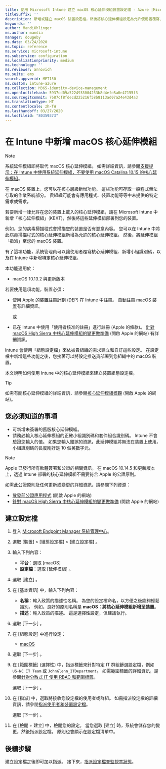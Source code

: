 ```yaml
---
title: 使用 Microsoft Intune 建立 macOS 核心延伸模組裝置設定檔 - Azure |Microsoft Docs
titleSuffix: ''
description: 新增或建立 macOS 裝置設定檔，然後將核心延伸模組設定為允許使用者覆寫、新增小組識別碼，以及 Microsoft Intune 中的組合和小組識別碼。
keywords: ''
author: MandiOhlinger
ms.author: mandia
manager: dougeby
ms.date: 03/24/2020
ms.topic: reference
ms.service: microsoft-intune
ms.subservice: configuration
ms.localizationpriority: medium
ms.technology: ''
ms.reviewer: annovich
ms.suite: ems
search.appverid: MET150
ms.custom: intune-azure
ms.collection: M365-identity-device-management
ms.openlocfilehash: 5937cd09a5224933004233b8d4efe8a0e47155f3
ms.sourcegitcommit: 7687cf8fdecd225216f58b8113ad07a24e43d4a3
ms.translationtype: HT
ms.contentlocale: zh-TW
ms.lasthandoff: 03/27/2020
ms.locfileid: "80359373"
---
```

# <a name="add-macos-kernel-extensions-in-intune"></a>在 Intune 中新增 macOS 核心延伸模組

> [!NOTE]
> 系統延伸模組即將取代 macOS 核心延伸模組。 如需詳細資訊，請參閱[支援提示：在 Intune 中使用系統延伸模組，不要使用 macOS Catalina 10.15 的核心延伸模組](https://techcommunity.microsoft.com/t5/intune-customer-success/support-tip-using-system-extensions-instead-of-kernel-extensions/ba-p/1191413)。

在 macOS 裝置上，您可以在核心層級新增功能。 這些功能可存取一般程式無法存取的作業系統部分。 貴組織可能會有應用程式、裝置功能等等中未提供的特定需求或需求。 

若要新增一律允許在您的裝置上載入的核心延伸模組，請在 Microsoft Intune 中新增「核心延伸模組」(KEXT)，然後將這些延伸模組部署到您的裝置。

例如，您的病毒掃描程式會掃描您的裝置是否有惡意內容。 您可以在 Intune 中將此病毒掃描程式的核心延伸模組新增為允許的核心延伸模組。 然後，將延伸模組「指派」至您的 macOS 裝置。

有了這項功能，系統管理員可以讓使用者覆寫核心延伸模組、新增小組識別碼，以及在 Intune 中新增特定核心延伸模組。

本功能適用於：

- macOS 10.13.2 與更新版本

若要使用這項功能，裝置必須：

- 使用 Apple 的裝置註冊計劃 (DEP) 在 Intune 中註冊。 [自動註冊 macOS 裝置](../enrollment/device-enrollment-program-enroll-macos.md)有詳細資訊。

  或

- 已在 Intune 中使用「使用者核准的註冊」進行註冊 (Apple 的條款)。 [針對 macOS High Sierra 中核心延伸模組的變更做準備](https://support.apple.com/en-us/HT208019) (開啟 Apple 的網站) 有詳細資訊。

Intune 會使用「組態設定檔」來依據貴組織的需求建立和自訂這些設定。 在設定檔中新增這些功能之後，您接著可以將設定推送貨部署到您組織中的 macOS 裝置。

本文說明如何使用 Intune 中的核心延伸模組來建立裝置組態設定檔。

> [!TIP]
> 如需有關核心延伸模組的詳細資訊，請參閱[核心延伸模組概觀](https://developer.apple.com/library/archive/documentation/Darwin/Conceptual/KernelProgramming/Extend/Extend.html) (開啟 Apple 的網站)。

## <a name="what-you-need-to-know"></a>您必須知道的事項

- 可新增未簽署的舊版核心延伸模組。
- 請務必輸入核心延伸模組的正確小組識別碼和套件組合識別碼。 Intune 不會驗證您輸入的值。 如果您輸入錯誤的資訊，此延伸模組將無法在裝置上使用。 小組識別碼的長度剛好是 10 個英數字元。 

> [!NOTE]
> Apple 已發行所有軟體簽署和公證的相關資訊。 在 macOS 10.14.5 和更新版本上，透過 Intune 部署的核心延伸模組不需要符合 Apple 的公證原則。
>
> 如需此公證原則及任何更新或變更的詳細資訊，請參閱下列資源：
>
> - [散發前公證應用程式](https://developer.apple.com/documentation/security/notarizing_your_app_before_distribution) (開啟 Apple 的網站) 
> - [針對 macOS High Sierra 中核心延伸模組的變更做準備](https://support.apple.com/en-us/HT208019) (開啟 Apple 的網站)

## <a name="create-the-profile"></a>建立設定檔

1. 登入 [Microsoft Endpoint Manager 系統管理中心](https://go.microsoft.com/fwlink/?linkid=2109431)。
2. 選取 [裝置]   > [組態設定檔]   > [建立設定檔]  。
3. 輸入下列內容：

    - **平台**：選取 [macOS] 
    - **設定檔**：選取 [延伸模組]  。

4. 選取 [建立]  。
5. 在 [基本資訊]  中，輸入下列內容：

    - **名稱**：輸入政策的描述性名稱。 為您的設定檔命名，以方便之後能夠輕鬆識別。 例如，良好的原則名稱是 **macOS：將核心延伸模組新增至裝置**。
    - **描述**：輸入政策的描述。 這是選擇性設定，但建議執行。

6. 選取 [下一步]  。

7. 在 [組態設定]  中進行設定：

    - [macOS](kernel-extensions-settings-macos.md)

8. 選取 [下一步]  。
9. 在 [範圍標籤]  (選擇性) 中，指派標籤來針對特定 IT 群組篩選設定檔，例如 `US-NC IT Team` 或 `JohnGlenn_ITDepartment`。 如需範圍標籤的詳細資訊，請參閱[針對分散式 IT 使用 RBAC 和範圍標籤](../fundamentals/scope-tags.md)。

    選取 [下一步]  。

10. 在 [指派]  中，選取將接收您設定檔的使用者或群組。 如需指派設定檔的詳細資訊，請參閱[指派使用者和裝置設定檔](device-profile-assign.md)。

    選取 [下一步]  。

11. 在 [檢閱 + 建立]  中，檢閱您的設定。 當您選取 [建立]  時，系統會儲存您的變更，然後指派設定檔。 原則也會顯示在設定檔清單中。

## <a name="next-steps"></a>後續步驟

建立設定檔之後即可加以指派。 接下來，[指派設定檔](device-profile-assign.md)並[監視其狀態](device-profile-monitor.md)。
